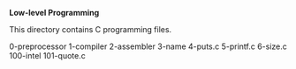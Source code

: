 **Low-level Programming**

This directory contains C programming files.

0-preprocessor
1-compiler
2-assembler
3-name
4-puts.c
5-printf.c
6-size.c
100-intel
101-quote.c

